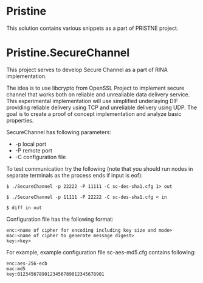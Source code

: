 # Pristine
This solution contains various snippets as a part of PRISTNE project.




Pristine.SecureChannel
======================
This project serves to develop Secure Channel as a part of RINA implementation.

The idea is to use libcrypto from OpenSSL Project to implement secure channel that works both on reliable and unrealiable data delivery service. 
This experimental implementation will use simplified underlaying DIF providing reliable delivery using TCP and unreliable delivery 
using UDP. The goal is to create a proof of concept implementation and analyze basic properties.

SecureChannel has following parameters:
* -p local port
* -P remote port
* -C configuration file

To test communication try the following (note that you should run nodes in separate terminals as the process ends if input is eof):
```
$ ./SecureChannel -p 22222 -P 11111 -C sc-des-sha1.cfg 1> out

$ ./SecureChannel -p 11111 -P 22222 -C sc-des-sha1.cfg < in

$ diff in out
```
Configuration file has the following format:
```
enc:<name of cipher for encoding including key size and mode>
mac:<name of cipher to generate message digest>
key:<key>
```
For example, example configuration file sc-aes-md5.cfg contains following:
```
enc:aes-256-ecb
mac:md5
key:01234567890123456789012345678901
```
